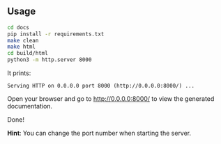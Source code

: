 ## Usage

```bash
cd docs
pip install -r requirements.txt
make clean
make html
cd build/html
python3 -m http.server 8000
```

It prints:

```
Serving HTTP on 0.0.0.0 port 8000 (http://0.0.0.0:8000/) ...
```

Open your browser and go to <http://0.0.0.0:8000/> to view the generated
documentation.

Done!

**Hint**: You can change the port number when starting the server.
